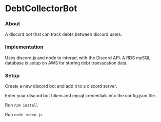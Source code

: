 # DebtCollectorBot

### About
A discord bot that can track debts between discord users.

### Implementation
Uses discord.js and node to interact with the Discord API. A RDS mySQL database is setup on AWS for storing debt transacation data.

### Setup
Create a new discord bot and add it to a discord server.

Enter your discord bot token and mysql credentials into the config.json file.

Run `npm install`

Run `node index.js`
